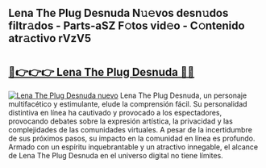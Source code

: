 ## Lena The Plug Desnuda N𝚞𝚎vos desn𝚞dos filtr𝚊dos - Parts-aSZ F𝚘tos vid𝚎o - C𝚘ntenido atr𝚊ctivo rVzV5

# <h2><a href="http://mbd0kg.tromn.icu/?c=Lena+The+Plug+Desnuda">🔗👉👉👉 Lena The Plug Desnuda 🔗🔗</a></h2>

[![Lena The Plug Desnuda nuevo](https://i.imgur.com/pEAQMta.gif)](http://mbd0kg.tromn.icu/?c=Lena+The+Plug+Desnuda)
Lena The Plug Desnuda, un personaje multifacético y estimulante, elude la comprensión fácil. Su personalidad distintiva en línea ha cautivado y provocado a los espectadores, provocando debates sobre la expresión artística, la privacidad y las complejidades de las comunidades virtuales. A pesar de la incertidumbre de sus próximos pasos, su impacto en la comunidad en línea es profundo. Armado con un espíritu inquebrantable y un atractivo innegable, el alcance de Lena The Plug Desnuda en el universo digital no tiene límites.
